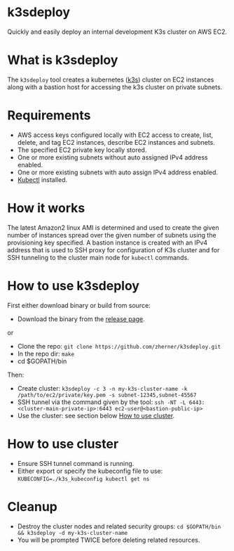 # k3sdeploy

Quickly and easily deploy an internal development K3s cluster on AWS EC2.

# What is k3sdeploy

The `k3sdeploy` tool creates a kubernetes ([k3s](https://k3s.io/)) cluster on EC2 instances along with a bastion host for accessing the k3s
cluster on private subnets.

# Requirements
- AWS access keys configured locally with EC2 access to create, list, delete, and tag EC2 instances, describe EC2 instances and subnets.
- The specified EC2 private key locally stored.
- One or more existing subnets without auto assigned IPv4 address enabled.
- One or more existing subnets with auto assign IPv4 address enabled.
- [Kubectl](https://kubernetes.io/docs/tasks/tools/) installed.

# How it works
The latest Amazon2 linux AMI is determined and used to create the given number of instances spread over the given number of subnets using the provisioning key specified. A bastion instance is created with an IPv4 address that is used to SSH proxy for configuration of K3s cluster and for SSH tunneling to the cluster main node for `kubectl` commands.

# How to use k3sdeploy
First either download binary or build from source:

- Download the binary from the [release page](https://github.com/zherner/k3sdeploy/releases).

or

- Clone the repo: `git clone https://github.com/zherner/k3sdeploy.git`
- In the repo dir: `make`
- cd $GOPATH/bin

Then:
- Create cluster: `k3sdeploy -c 3 -n my-k3s-cluster-name -k /path/to/ec2/private/key.pem -s subnet-12345,subnet-45567`
- SSH tunnel via the command given by the tool: `ssh -NT -L 6443:<cluster-main-private-ip>:6443 ec2-user@<bastion-public-ip>`
- Use the cluster: see section below [How to use cluster](#how-to-use-cluster).

# How to use cluster
- Ensure SSH tunnel command is running.
- Either export or specify the kubeconfig file to use: `KUBECONFIG=./k3s_kubeconfig kubectl get ns`

# Cleanup
- Destroy the cluster nodes and related security groups: `cd $GOPATH/bin && k3sdeploy -d my-k3s-cluster-name`
- You will be prompted TWICE before deleting related resources.

